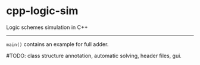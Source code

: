 # cpp-logic-sim
Logic schemes simulation in C++

---
```main()``` contains an example for full adder.

#TODO: class structure annotation, automatic solving, header files, gui.
